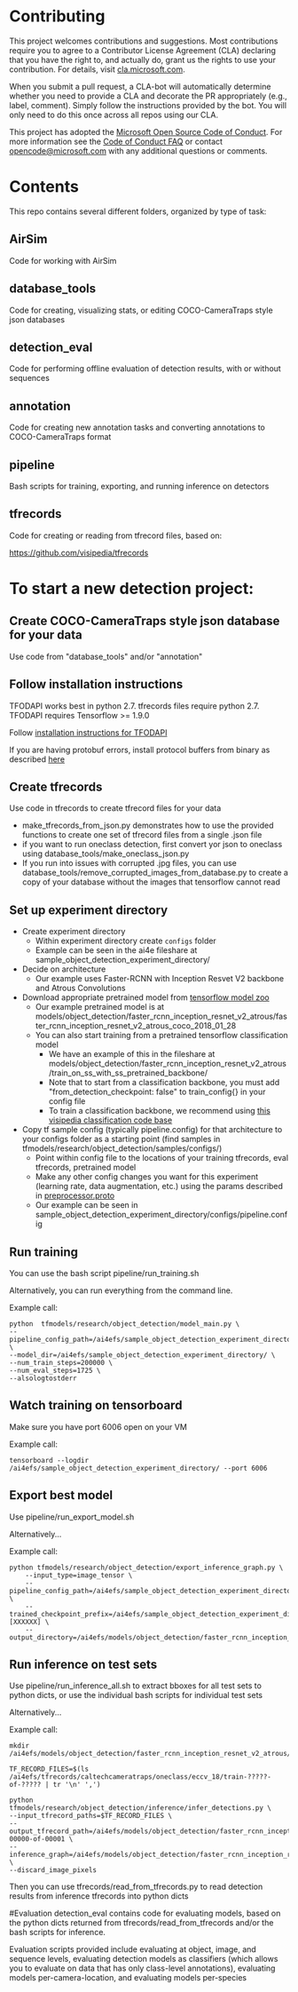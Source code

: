 # Contributing

This project welcomes contributions and suggestions.  Most contributions require you to agree to a
Contributor License Agreement (CLA) declaring that you have the right to, and actually do, grant us
the rights to use your contribution. For details, visit [cla.microsoft.com](https://cla.microsoft.com).

When you submit a pull request, a CLA-bot will automatically determine whether you need to provide
a CLA and decorate the PR appropriately (e.g., label, comment). Simply follow the instructions
provided by the bot. You will only need to do this once across all repos using our CLA.

This project has adopted the [Microsoft Open Source Code of Conduct](https://opensource.microsoft.com/codeofconduct/).
For more information see the [Code of Conduct FAQ](https://opensource.microsoft.com/codeofconduct/faq/) or
contact [opencode@microsoft.com](mailto:opencode@microsoft.com) with any additional questions or comments.

# Contents

This repo contains several different folders, organized by type of task:

## AirSim
Code for working with AirSim

## database_tools
Code for creating, visualizing stats, or editing COCO-CameraTraps style json databases

## detection_eval
Code for performing offline evaluation of detection results, with or without sequences

## annotation
Code for creating new annotation tasks and converting annotations to COCO-CameraTraps format

## pipeline
Bash scripts for training, exporting, and running inference on detectors

## tfrecords
Code for creating or reading from tfrecord files, based on:

https://github.com/visipedia/tfrecords

# To start a new detection project:

## Create COCO-CameraTraps style json database for your data
Use code from "database_tools" and/or "annotation"

## Follow installation instructions

TFODAPI works best in python 2.7.  tfrecords files require python 2.7.  
TFODAPI requires Tensorflow >= 1.9.0

Follow [installation instructions for TFODAPI](https://github.com/tensorflow/models/blob/master/research/object_detection/g3doc/installation.md)
 
If you are having protobuf errors, install protocol buffers from binary as described [here](https://github.com/tensorflow/models/blob/master/research/object_detection/g3doc/installation.md)

## Create tfrecords
Use code in tfrecords to create tfrecord files for your data

* make_tfrecords_from_json.py demonstrates how to use the provided functions to create one set of tfrecord files from a single .json file
* if you want to run oneclass detection, first convert yor json to oneclass using database_tools/make_oneclass_json.py 
* If you run into issues with corrupted .jpg files, you can use database_tools/remove_corrupted_images_from_database.py to create a copy of your database without the images that tensorflow cannot read 


## Set up experiment directory
* Create experiment directory
  * Within experiment directory create `configs` folder
  * Example can be seen in the ai4e fileshare at sample_object_detection_experiment_directory/
* Decide on architecture
  * Our example uses Faster-RCNN with Inception Resvet V2 backbone and Atrous Convolutions 
* Download appropriate pretrained model from [tensorflow model zoo](https://github.com/tensorflow/models/blob/master/research/object_detection/g3doc/detection_model_zoo.md)
  * Our example pretrained model is at models/object_detection/faster_rcnn_inception_resnet_v2_atrous/faster_rcnn_inception_resnet_v2_atrous_coco_2018_01_28
  * You can also start training from a pretrained tensorflow classification model
    * We have an example of this in the fileshare at models/object_detection/faster_rcnn_inception_resnet_v2_atrous/train_on_ss_with_ss_pretrained_backbone/
    * Note that to start from a classification backbone, you must add "from_detection_checkpoint: false" to train_config{} in your config file
    * To train a classification backbone, we recommend using [this visipedia classification code base](https://github.com/visipedia/tf_classification)
* Copy tf sample config (typically pipeline.config) for that architecture to your configs folder as a starting point (find samples in tfmodels/research/object_detection/samples/configs/)
  * Point within config file to the locations of your training tfrecords, eval tfrecords, pretrained model
  * Make any other config changes you want for this experiment (learning rate, data augmentation, etc.) using the params described in [preprocessor.proto](https://github.com/tensorflow/models/blob/master/research/object_detection/protos/preprocessor.proto) 
  * Our example can be seen in sample_object_detection_experiment_directory/configs/pipeline.config
## Run training

You can use the bash script pipeline/run_training.sh

Alternatively, you can run everything from the command line.

Example call:
```
python  tfmodels/research/object_detection/model_main.py \
--pipeline_config_path=/ai4efs/sample_object_detection_experiment_directory/configs/pipeline.config \
--model_dir=/ai4efs/sample_object_detection_experiment_directory/ \
--num_train_steps=200000 \
--num_eval_steps=1725 \
--alsologtostderr

```

## Watch training on tensorboard
Make sure you have port 6006 open on your VM

Example call:
```
tensorboard --logdir /ai4efs/sample_object_detection_experiment_directory/ --port 6006
```

## Export best model

Use pipeline/run_export_model.sh

Alternatively...

Example call:
```
python tfmodels/research/object_detection/export_inference_graph.py \
    --input_type=image_tensor \
    --pipeline_config_path=/ai4efs/sample_object_detection_experiment_directory/configs/pipeline.config \
    --trained_checkpoint_prefix=/ai4efs/sample_object_detection_experiment_directory/model.ckpt-[XXXXXX] \
    --output_directory=/ai4efs/models/object_detection/faster_rcnn_inception_resnet_v2_atrous/megadetector_sample/

```
## Run inference on test sets

Use pipeline/run_inference_all.sh to extract bboxes for all test sets to python dicts, or use the individual bash scripts for individual test sets

Alternatively...

Example call:
```
mkdir /ai4efs/models/object_detection/faster_rcnn_inception_resnet_v2_atrous/megadetector_sample/predictions/

TF_RECORD_FILES=$(ls /ai4efs/tfrecords/caltechcameratraps/oneclass/eccv_18/train-?????-of-????? | tr '\n' ',')

python tfmodels/research/object_detection/inference/infer_detections.py \
--input_tfrecord_paths=$TF_RECORD_FILES \
--output_tfrecord_path=/ai4efs/models/object_detection/faster_rcnn_inception_resnet_v2_atrous/megadetector_sample/predictions/ss_test_detections_imerit_batch_3.tfrecord-00000-of-00001 \
--inference_graph=/ai4efs/models/object_detection/faster_rcnn_inception_resnet_v2_atrous/megadetector_sample/frozen_inference_graph.pb \
--discard_image_pixels
```
Then you can use tfrecords/read_from_tfrecords.py to read detection results from inference tfrecords into python dicts


#Evaluation
detection_eval contains code for evaluating models, based on the python dicts returned from tfrecords/read_from_tfrecords and/or the bash scripts for inference.

Evaluation scripts provided include evaluating at object, image, and sequence levels, evaluating detection models as classifiers (which allows you to evaluate on data that has only class-level annotations), evaluating models per-camera-location, and evaluating models per-species





